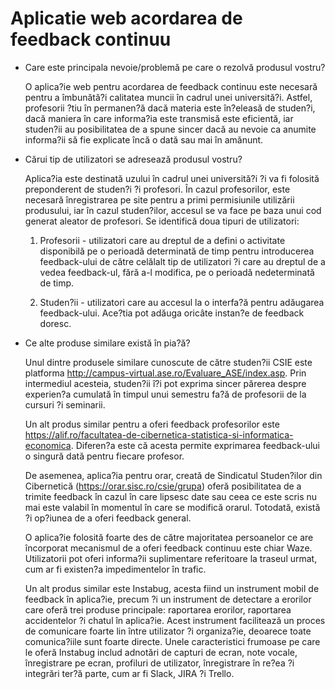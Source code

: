 # Aplicatie web acordarea de feedback continuu


 - Care este principala nevoie/problemă pe care o rezolvă produsul vostru?

	O aplica?ie web pentru acordarea de feedback continuu este necesară pentru a îmbunătă?i calitatea muncii în cadrul unei universită?i. Astfel, profesorii ?tiu în permanen?ă dacă materia este în?eleasă de studen?i, dacă maniera în care informa?ia este transmisă este eficientă, iar studen?ii au posibilitatea de a spune sincer dacă au nevoie ca anumite informa?ii să fie explicate încă o dată sau mai în amănunt. 

 - Cărui tip de utilizatori se adresează produsul vostru?

	Aplica?ia este destinată uzului în cadrul unei universită?i ?i va fi folosită preponderent de studen?i ?i profesori. În cazul profesorilor, este necesară înregistrarea pe site pentru a primi permisiunile utilizării produsului, iar în cazul studen?ilor, accesul se va face pe baza unui cod generat aleator de profesori. Se identifică doua tipuri de utilizatori:
	
	1. Profesorii - utilizatori care au dreptul de a defini o activitate disponibilă pe o perioadă determinată de timp pentru introducerea feedback-ului de către celălalt tip de utilizatori ?i care au dreptul de a vedea feedback-ul, fără a-l modifica, pe o perioadă nedeterminată de timp.

	2. Studen?ii - utilizatori care au accesul la o interfa?ă pentru adăugarea feedback-ului. Ace?tia pot adăuga oricâte instan?e de feedback doresc.


 - Ce alte produse similare există în pia?ă?

	Unul dintre produsele similare cunoscute de către studen?ii CSIE este platforma http://campus-virtual.ase.ro/Evaluare_ASE/index.asp. Prin intermediul acesteia, studen?ii î?i pot exprima sincer părerea despre experien?a cumulată în timpul unui semestru fa?ă de profesorii de la cursuri ?i seminarii.

	Un alt produs similar pentru a oferi feedback profesorilor este https://alif.ro/facultatea-de-cibernetica-statistica-si-informatica-economica. Diferen?a este că acesta permite exprimarea feedback-ului o singură dată pentru fiecare profesor.

	De asemenea, aplica?ia pentru orar, creată de Sindicatul Studen?ilor din Cibernetică (https://orar.sisc.ro/csie/grupa) oferă posibilitatea de a trimite feedback în cazul în care lipsesc date sau ceea ce este scris nu mai este valabil în momentul în care se modifică orarul. Totodată, există ?i op?iunea de a oferi feedback general.

	O aplica?ie folosită foarte des de către majoritatea persoanelor ce are încorporat mecanismul de a oferi feedback continuu este chiar Waze. Utilizatorii pot oferi informa?ii suplimentare referitoare la traseul urmat, cum ar fi existen?a impedimentelor în trafic.

	Un alt produs similar este Instabug, acesta fiind un instrument mobil de feedback în aplica?ie, precum ?i un instrument de detectare a erorilor care oferă trei produse principale: raportarea erorilor, raportarea accidentelor ?i chatul în aplica?ie. Acest instrument facilitează un proces de comunicare foarte lin între utilizator ?i organiza?ie, deoarece toate comunica?iile sunt foarte directe. Unele caracteristici frumoase pe care le oferă Instabug includ adnotări de capturi de ecran, note vocale, înregistrare pe ecran, profiluri de utilizator, înregistrare în re?ea ?i integrări ter?ă parte, cum ar fi Slack, JIRA ?i Trello.


